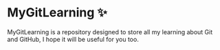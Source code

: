 # MyGitLearning :sparkles:

MyGitLearning is a repository designed to store all my learning about Git and GitHub, I hope it will be useful for you too. 
